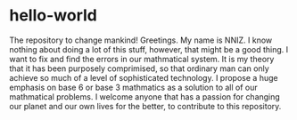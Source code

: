 # hello-world
The repository to change mankind!
Greetings.  My name is NNIZ.  I know nothing about doing a lot of this stuff, however, that might be a good thing.  I want to fix and find the errors in our mathmatical system.  It is my theory that it has been purposely comprimised, so that ordinary man can only achieve so much of a level of sophisticated technology.  I propose a huge emphasis on base 6 or base 3 mathmatics as a solution to all of our mathmatical problems.  I welcome anyone that has a passion for changing our planet and our own lives for the better, to contribute to this repository.
